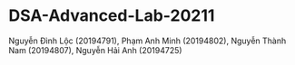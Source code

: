 # DSA-Advanced-Lab-20211
Nguyễn Đình Lộc (20194791), Phạm Anh Minh (20194802), Nguyễn Thành Nam (20194807), Nguyễn Hải Anh (20194725)
